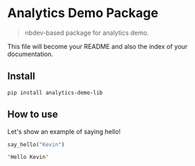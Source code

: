 # Analytics Demo Package
> nbdev-based package for analytics demo.


This file will become your README and also the index of your documentation.

## Install

`pip install analytics-demo-lib`

## How to use

Let's show an example of saying hello! 

```python
say_hello("Kevin")
```




    'Hello Kevin'


